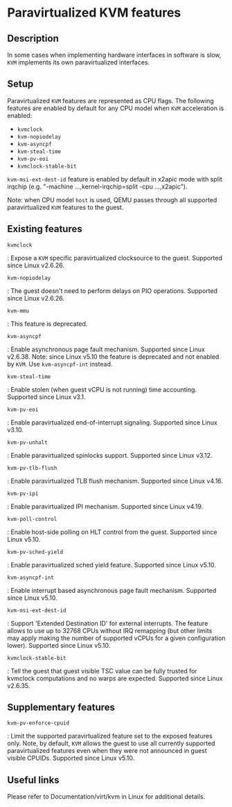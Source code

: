 # Paravirtualized KVM features

## Description

In some cases when implementing hardware interfaces in software is slow,
`KVM` implements its own paravirtualized interfaces.

## Setup

Paravirtualized `KVM` features are represented as CPU flags. The
following features are enabled by default for any CPU model when `KVM`
acceleration is enabled:

-   `kvmclock`
-   `kvm-nopiodelay`
-   `kvm-asyncpf`
-   `kvm-steal-time`
-   `kvm-pv-eoi`
-   `kvmclock-stable-bit`

`kvm-msi-ext-dest-id` feature is enabled by default in x2apic mode with
split irqchip (e.g. \"-machine \...,kernel-irqchip=split -cpu
\...,x2apic\").

Note: when CPU model `host` is used, QEMU passes through all supported
paravirtualized `KVM` features to the guest.

## Existing features

`kvmclock`

:   Expose a `KVM` specific paravirtualized clocksource to the guest.
    Supported since Linux v2.6.26.

`kvm-nopiodelay`

:   The guest doesn\'t need to perform delays on PIO operations.
    Supported since Linux v2.6.26.

`kvm-mmu`

:   This feature is deprecated.

`kvm-asyncpf`

:   Enable asynchronous page fault mechanism. Supported since Linux
    v2.6.38. Note: since Linux v5.10 the feature is deprecated and not
    enabled by `KVM`. Use `kvm-asyncpf-int` instead.

`kvm-steal-time`

:   Enable stolen (when guest vCPU is not running) time accounting.
    Supported since Linux v3.1.

`kvm-pv-eoi`

:   Enable paravirtualized end-of-interrupt signaling. Supported since
    Linux v3.10.

`kvm-pv-unhalt`

:   Enable paravirtualized spinlocks support. Supported since Linux
    v3.12.

`kvm-pv-tlb-flush`

:   Enable paravirtualized TLB flush mechanism. Supported since Linux
    v4.16.

`kvm-pv-ipi`

:   Enable paravirtualized IPI mechanism. Supported since Linux v4.19.

`kvm-poll-control`

:   Enable host-side polling on HLT control from the guest. Supported
    since Linux v5.10.

`kvm-pv-sched-yield`

:   Enable paravirtualized sched yield feature. Supported since Linux
    v5.10.

`kvm-asyncpf-int`

:   Enable interrupt based asynchronous page fault mechanism. Supported
    since Linux v5.10.

`kvm-msi-ext-dest-id`

:   Support \'Extended Destination ID\' for external interrupts. The
    feature allows to use up to 32768 CPUs without IRQ remapping (but
    other limits may apply making the number of supported vCPUs for a
    given configuration lower). Supported since Linux v5.10.

`kvmclock-stable-bit`

:   Tell the guest that guest visible TSC value can be fully trusted for
    kvmclock computations and no warps are expected. Supported since
    Linux v2.6.35.

## Supplementary features

`kvm-pv-enforce-cpuid`

:   Limit the supported paravirtualized feature set to the exposed
    features only. Note, by default, `KVM` allows the guest to use all
    currently supported paravirtualized features even when they were not
    announced in guest visible CPUIDs. Supported since Linux v5.10.

## Useful links

Please refer to Documentation/virt/kvm in Linux for additional details.
